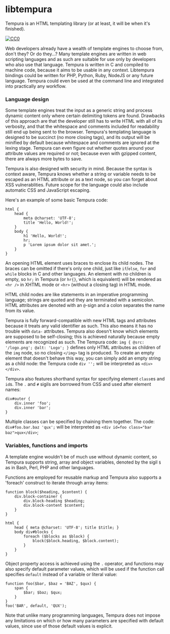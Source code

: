# libtempura

Tempura is an HTML templating library (or at least, it will be when it's finished).

[![CC0](http://i.creativecommons.org/p/zero/1.0/88x31.png)](http://creativecommons.org/publicdomain/zero/1.0/)

Web developers already have a wealth of template engines to choose from, don't they? Or do they...? Many template engines are written in web scripting languages and as such are suitable for use only by developers who also use that language. Tempura is written in C and compiled to machine code, because it aims to be usable in any context. Libtempura bindings could be written for PHP, Python, Ruby, NodeJS or any future language. Tempura could even be used at the command line and integrated into practically any workflow.

### Language design

Some template engines treat the input as a generic string and process dynamic content only where certain delimiting tokens are found. Drawbacks of this approach are that the developer still has to write HTML with all of its verbosity, and that the whitespace and comments included for readability still end up being sent to the browser. Tempura's templating language is designed to be succinct (no more closing tags), and its output will be minified by default because whitespace and comments are ignored at the lexing stage. Tempura can even figure out whether quotes around your attribute values are required or not; because even with gzipped content, there are always more bytes to save.

Tempura is also designed with security in mind. Because the syntax is context aware, Tempura knows whether a string or variable needs to be escaped as an HTML attribute or as a text node, so you can forget about XSS vulnerablities. Future scope for the language could also include automatic CSS and JavaScript escaping.

Here's an example of some basic Tempura code:
```
html {
    head {
        meta @charset: 'UTF-8';
        title 'Hello, World!';
    }
    body {
        h1 'Hello, World!';
        hr;
        p 'Lorem ipsum dolor sit amet.';
    }
}
```

An opening HTML element uses braces to enclose its child nodes. The braces can be omitted if there's only one child, just like `if`/`else`, `for` and `while` blocks in C and other languages. An element with no children is empty, so `hr;` in Tempura (or `hr{}`, which is equivalent) will be rendered as `<hr />` in XHTML mode or `<hr>` (without a closing tag) in HTML mode.

HTML child nodes are like statements in an imperative programming language; strings  are quoted and they are terminated with a semicolon. HTML attributes are denoted with an `@`-sign and a colon separates the name from its value.

Tempura is fully forward-compatible with new HTML tags and attributes because it treats any valid identifier as such. This also means it has no trouble with `data-` attributes. Tempura also doesn't know which elements are supposed to be self-closing; this is achieved naturally because empty elements are recognized as such. The Tempura code: `img { @src: '/logo.png'; @alt: 'Logo'; }` defines only HTML attributes as children of the `img` node, so no closing `</img>` tag is produced. To create an empty element that doesn't behave this way, you can simply add an empty string as a child node: the Tempura code `div '';` will be interpreted as `<div></div>`.

Tempura also features shorthand syntax for specifying element `class`es and `id`s. The `.` and `#` sigils are borrowed from CSS and used after element names:
```
div#outer {
    div.inner 'foo';
    div.inner 'bar';
}
```

Multiple classes can be specified by chaining them together. The code: `div#foo.bar.baz 'qux';` will be interpreted as `<div id=foo class="bar baz">qux</div>`;

### Variables, functions and imports

A template engine wouldn't be of much use without dynamic content, so Tempura supports string, array and object variables, denoted by the sigil `$` as in Bash, Perl, PHP and other languages.

Functions are employed for reusable markup and Tempura also supports a 'foreach' construct to iterate through array items:
```
function block($heading, $content) {
    div.block-container {
        div.block-heading $heading;
        div.block-content $content;
    }
}

html {
    head { meta @charset: 'UTF-8'; title $title; }
    body div#blocks {
        foreach ($blocks as $block) {
            block($block.heading, $block.content);
        }
    }
}
```

Object property access is achieved using the `.` operator, and functions may also specify default parameter values, which will be used if the function call specifies `default` instead of a variable or literal value:
```
function foo($bar, $baz = 'BAZ', $qux) {
    span {
        $bar; $baz; $qux;
    }
}
foo('BAR', default, 'QUX');
```

Note that unlike many programming languages, Tempura does not impose any limitations on which or how many parameters are specified with default values, since use of those default values is explicit.

